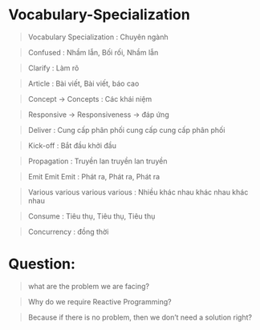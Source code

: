 # Vocabulary-Specialization

> Vocabulary Specialization : Chuyên ngành

> Confused : Nhầm lẫn, Bối rối, Nhầm lẫn

> Clarify : Làm rõ

> Article : Bài viết, Bài viết, báo cao

> Concept -> Concepts : Các khái niệm

> Responsive -> Responsiveness -> đáp ứng 

> Deliver : Cung cấp phân phối cung cấp cung cấp phân phối

> Kick-off : Bắt đầu khởi đầu

> Propagation : Truyền lan truyền lan truyền

> Emit Emit Emit : Phát ra, Phát ra, Phát ra

> Various various various various : Nhiều khác nhau khác nhau khác nhau

> Consume : Tiêu thụ, Tiêu thụ, Tiêu thụ

> Concurrency : đồng thời

> 

# Question: 

> what are the problem we are facing?

> Why do we require Reactive Programming?

> Because if there is no problem, then we don’t need a solution right?

